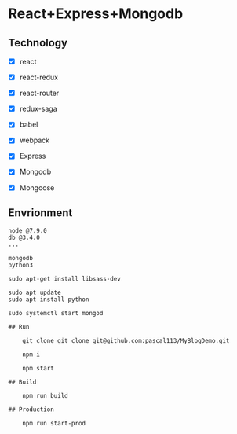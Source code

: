 # React+Express+Mongodb

## Technology
- [x] react
- [x] react-redux
- [x] react-router
- [x] redux-saga
- [x] babel
- [x] webpack
- [x] Express
- [x] Mongodb
- [x] Mongoose


## Envrionment

```
node @7.9.0
db @3.4.0
...

mongodb
python3

sudo apt-get install libsass-dev

sudo apt update
sudo apt install python

sudo systemctl start mongod

## Run

    git clone git clone git@github.com:pascal113/MyBlogDemo.git
    
    npm i
    
    npm start

## Build

    npm run build

## Production
    
    npm run start-prod





